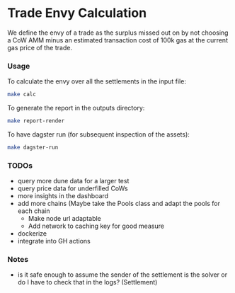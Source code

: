 # Trade Envy Calculation

We define the envy of a trade as the surplus missed out on by not choosing a CoW AMM minus
an estimated transaction cost of 100k gas at the current gas price of the trade.

### Usage

To calculate the envy over all the settlements in the input file:
```bash
make calc
```

To generate the report in the outputs directory:
```bash
make report-render
```


To have dagster run (for subsequent inspection of the assets):
```bash
make dagster-run
```

### TODOs

- query more dune data for a larger test
- query price data for underfilled CoWs
- more insights in the dashboard
- add more chains (Maybe take the Pools class and adapt the pools for each chain
  - Make node url adaptable
  - Add network to caching key for good measure
- dockerize
- integrate into GH actions

### Notes

- is it safe enough to assume the sender of the settlement is the solver or do I have to check that in the logs? (Settlement)
